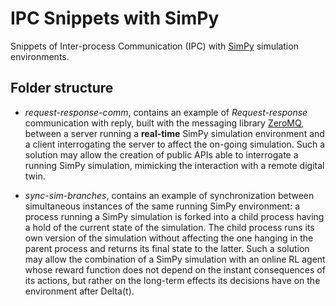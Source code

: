 # IPC Snippets with SimPy

Snippets of Inter-process Communication (IPC) with [SimPy](https://simpy.readthedocs.io/en/latest/) simulation environments.

## Folder structure

- _request-response-comm_, contains an example of _Request-response_ communication with reply, built with the messaging library [ZeroMQ](https://zeromq.org/), between a server running a **real-time** SimPy simulation environment and a client interrogating the server to affect the on-going simulation. Such a solution may allow the creation of public APIs able to interrogate a running SimPy simulation, mimicking the interaction with a remote digital twin.

- _sync-sim-branches_, contains an example of synchronization between simultaneous instances of the same running SimPy environment: a process running a SimPy simulation is forked into a child process having a hold of the current state of the simulation. The child process runs its own version of the simulation without affecting the one hanging in the parent process and returns its final state to the latter. Such a solution may allow the combination of a SimPy simulation with an online RL agent whose reward function does not depend on the instant consequences of its actions, but rather on the long-term effects its decisions have on the environment after Delta(t).
